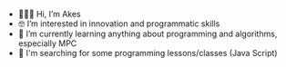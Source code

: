 - 🙋🏽‍♀️ Hi, I’m Akes
- 🤓 I’m interested in innovation and programmatic skills
- 🌱 I’m currently learning anything about programming and algorithms, especially MPC
- 🔎 I'm searching for some programming lessons/classes (Java Script)

<!---
Akes94/Akes94 is a ✨ special ✨ repository because its `README.md` (this file) appears on your GitHub profile.
You can click the Preview link to take a look at your changes.
--->
